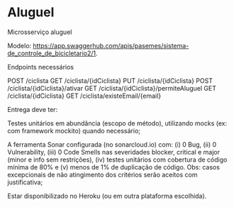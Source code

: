 # Aluguel
Microsserviço aluguel

Modelo: https://app.swaggerhub.com/apis/pasemes/sistema-de_controle_de_bicicletario2/1.

Endpoints necessários

POST /ciclista 
GET /ciclista/{idCiclista}
PUT /ciclista/{idCiclista}
POST /ciclista/{idCiclista}/ativar
GET /ciclista/{idCiclista}/permiteAluguel
GET /ciclista/{idCiclista}
GET /ciclista/existeEmail/{email}

Entrega deve ter:

Testes unitários em abundância (escopo de método), utilizando mocks (ex: com framework mockito) quando necessário;

A ferramenta Sonar configurada (no sonarcloud.io) com: (i) 0 Bug, (ii) 0 Vulnerability, (iii)  0 Code Smells nas severidades blocker, critical e major (minor e info sem restrições), (iv) testes unitários com cobertura de código mínima de 80% e (v) menos de 1% de duplicação de código. Obs: casos excepcionais de não atingimento dos critérios serão aceitos com justificativa;

Estar disponibilizado no Heroku (ou em outra plataforma escolhida).
